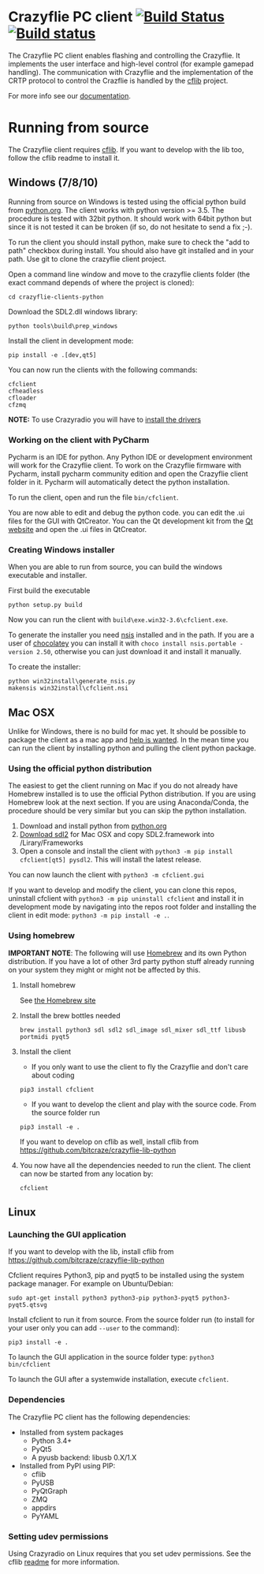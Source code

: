 # Crazyflie PC client [![Build Status](https://api.travis-ci.org/bitcraze/crazyflie-clients-python.svg)](https://travis-ci.org/bitcraze/crazyflie-clients-python) [![Build status](https://ci.appveyor.com/api/projects/status/u2kejdbc9wrexo31?svg=true)](https://ci.appveyor.com/project/bitcraze/crazyflie-clients-python)


The Crazyflie PC client enables flashing and controlling the Crazyflie.
It implements the user interface and high-level control (for example gamepad handling).
The communication with Crazyflie and the implementation of the CRTP protocol to control the Crazflie is handled by the [cflib](https://github.com/bitcraze/crazyflie-lib-python) project.

For more info see our [documentation](https://www.bitcraze.io/documentation/repository/crazyflie-clients-python/master/).

# Running from source

The Crazyflie client requires [cflib](https://github.com/bitcraze/crazyflie-lib-python).
If you want to develop with the lib too, follow the cflib readme to install it.

## Windows (7/8/10)

Running from source on Windows is tested using the official python build from [python.org](https://python.org). The client works with python version >= 3.5. The procedure is tested with 32bit python. It should work with 64bit python but since it is not tested it can be broken (if so, do not hesitate to send a fix ;-).

To run the client you should install python, make sure to check the "add to path" checkbox during install. You should also have git installed and in your path. Use git to clone the crazyflie client project.

Open a command line window and move to the crazyflie clients folder (the exact command depends of where the project is cloned):
```
cd crazyflie-clients-python
```

Download the SDL2.dll windows library:
```
python tools\build\prep_windows
```

Install the client in development mode:
```
pip install -e .[dev,qt5]
```

You can now run the clients with the following commands:
```
cfclient
cfheadless
cfloader
cfzmq
```

**NOTE:** To use Crazyradio you will have to [install the drivers](https://github.com/bitcraze/crazyradio-firmware/blob/master/docs/building/usbwindows.md)

### Working on the client with PyCharm

Pycharm is an IDE for python. Any Python IDE or development environment will work for the Crazyflie client. To work on the Crazyflie firmware with Pycharm, install pycharm community edition and open the Crazyflie client folder in it. Pycharm will automatically detect the python installation.

To run the client, open and run the file ```bin/cfclient```.

You are now able to edit and debug the python code. you can edit the .ui files for the GUI with QtCreator. You can the Qt development kit from the [Qt website](https://www.qt.io/download-open-source/) and open the .ui files in QtCreator.

### Creating Windows installer

When you are able to run from source, you can build the windows executable and installer.

First build the executable
```
python setup.py build
```

Now you can run the client with ```build\exe.win32-3.6\cfclient.exe```.

To generate the installer you need [nsis](http://nsis.sourceforge.net/) installed and in the path. If you
are a user of [chocolatey](https://chocolatey.org/) you can install it with ```choco install nsis.portable -version 2.50```,
otherwise you can just download it and install it manually.

To create the installer:
```
python win32install\generate_nsis.py
makensis win32install\cfclient.nsi
```

## Mac OSX

Unlike for Windows, there is no build for mac yet.
It should be possible to package the client as a mac app and [help is wanted](https://github.com/bitcraze/crazyflie-clients-python/issues/231).
In the mean time you can run the client by installing python and pulling the client python package.

### Using the official python distribution

The easiest to get the client running on Mac if you do not already have Homebrew installed is to use the official Python distribution.
If you are using Homebrew look at the next section.
If you are using Anaconda/Conda, the procedure should be very similar but you can skip the python installation.

 1) Download and install python from [python.org](https://python.org)
 2) [Download sdl2](https://www.libsdl.org/download-2.0.php) for Mac OSX and copy SDL2.framework into /Lirary/Frameworks
 3) Open a console and install the client with ```python3 -m pip install cfclient[qt5] pysdl2```. This will install the latest release.

You can now launch the client with ```python3 -m cfclient.gui```

If you want to develop and modify the client, you can clone this repos, uninstall cfclient with ```python3 -m pip uninstall cfclient``` and install it in development mode by navigating into the repos root folder and installing the client in edit mode: ```python3 -m pip install -e .```.

### Using homebrew
**IMPORTANT NOTE**: The following will use
[Homebrew](http://brew.sh/) and its own Python distribution. If
you have a lot of other 3rd party python stuff already running on your system
they might or might not be affected by this.

1. Install homebrew

    See [the Homebrew site](https://brew.sh/)

1. Install the brew bottles needed
    ```
    brew install python3 sdl sdl2 sdl_image sdl_mixer sdl_ttf libusb portmidi pyqt5
    ```

1. Install the client

    * If you only want to use the client to fly the Crazyflie and don't care about coding
    ```
    pip3 install cfclient
    ```

    * If you want to develop the client and play with the source code. From the source folder run
    ```
    pip3 install -e .
    ```
    If you want to develop on cflib as well, install cflib from <https://github.com/bitcraze/crazyflie-lib-python>

1. You now have all the dependencies needed to run the client. The client can now be started from any location by:
    ```
    cfclient
    ```

## Linux

### Launching the GUI application

If you want to develop with the lib, install cflib from https://github.com/bitcraze/crazyflie-lib-python

Cfclient requires Python3, pip and pyqt5 to be installed using the system package manager. For example on Ubuntu/Debian:
```
sudo apt-get install python3 python3-pip python3-pyqt5 python3-pyqt5.qtsvg
```

Install cfclient to run it from source. From the source folder run (to install
for your user only you can add ```--user``` to the command):
```
pip3 install -e .
```
To launch the GUI application in the source folder type:
```python3 bin/cfclient```

To launch the GUI after a systemwide installation, execute ```cfclient```.

### Dependencies

The Crazyflie PC client has the following dependencies:

* Installed from system packages
  * Python 3.4+
  * PyQt5
  * A pyusb backend: libusb 0.X/1.X
* Installed from PyPI using PIP:
  * cflib
  * PyUSB
  * PyQtGraph
  * ZMQ
  * appdirs
  * PyYAML

### Setting udev permissions

Using Crazyradio on Linux requires that you set udev permissions. See the cflib
[readme](https://github.com/bitcraze/crazyflie-lib-python#setting-udev-permissions)
for more information.
